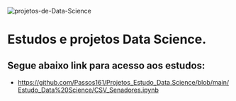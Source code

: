 
![projetos-de-Data-Science](https://user-images.githubusercontent.com/90196377/138764086-a3169bc6-2243-4872-8cde-c07b6e412a27.jpg)


# **Estudos e projetos Data Science.**
## Segue abaixo link para acesso aos estudos:
- https://github.com/Passos161/Projetos_Estudo_Data.Science/blob/main/Estudo_Data%20Science/CSV_Senadores.ipynb

